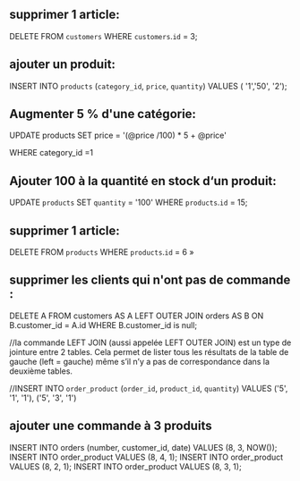 ## supprimer 1 article:

DELETE FROM `customers` 
WHERE `customers`.`id` = 3;


## ajouter un produit:

INSERT INTO `products` (`category_id`, `price`, `quantity`)
 VALUES ( '1','50', '2'); 

## Augmenter 5 % d'une catégorie:

UPDATE    products
SET       price = '(@price /100) * 5 + @price'

WHERE category_id =1


## Ajouter 100 à la quantité en stock d‘un produit:

UPDATE `products`
 SET `quantity` = '100'
 WHERE `products`.`id` = 15; 



## supprimer 1 article:

DELETE FROM `products` 
WHERE `products`.`id` = 6 » 

## supprimer les clients qui n'ont pas de commande :

DELETE A 
FROM customers AS A 
LEFT OUTER JOIN orders AS B ON B.customer_id = A.id 
WHERE B.customer_id is null; 

//la commande LEFT JOIN (aussi appelée LEFT OUTER JOIN) est un type de jointure entre 2 tables. Cela permet de lister tous les résultats de la table de gauche (left = gauche) même s’il n’y a pas de correspondance dans la deuxième tables.

//INSERT INTO `order_product` (`order_id`, `product_id`, `quantity`) 
VALUES ('5', '1', '1'), ('5', '3', '1') 


## ajouter une commande à 3 produits

INSERT INTO orders (number, customer_id, date) VALUES (8, 3, NOW());
INSERT INTO order_product VALUES (8, 4, 1);
INSERT INTO order_product VALUES (8, 2, 1);
INSERT INTO order_product VALUES (8, 3, 1);
